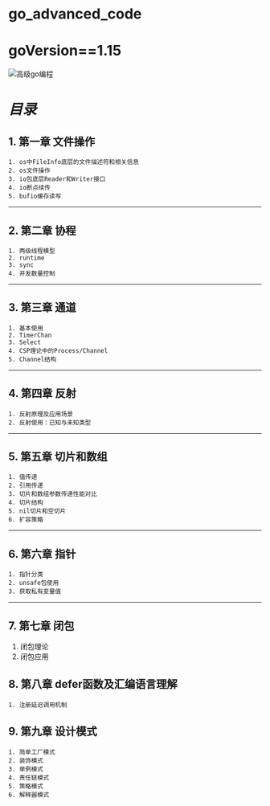 # go_advanced_code
# goVersion==1.15
![高级go编程](https://gimg2.baidu.com/image_search/src=http%3A%2F%2Ft.ki4.cn%2F2020%2F1%2FvIVv6v.jpg&refer=http%3A%2F%2Ft.ki4.cn&app=2002&size=f9999,10000&q=a80&n=0&g=0n&fmt=jpeg?sec=1621305693&t=1a817e6e6ecf0e1ec1890212636f0c19)
# *目录*
## 1. 第一章 文件操作
    1. os中FileInfo底层的文件描述符和相关信息
    2. os文件操作
    3. io包底层Reader和Writer接口
    4. io断点续传
    5. bufio缓存读写
---
## 2. 第二章 协程
    1. 两级线程模型
    2. runtime
    3. sync
    4. 并发数量控制
---
## 3. 第三章 通道
    1. 基本使用
    2. TimerChan
    3. Select
    4. CSP理论中的Process/Channel
    5. Channel结构
---
## 4. 第四章 反射
    1. 反射原理及应用场景
    2. 反射使用：已知与未知类型
---
## 5. 第五章 切片和数组
    1. 值传递
    2. 引用传递
    3. 切片和数组参数传递性能对比
    4. 切片结构
    5. nil切片和空切片
    6. 扩容策略
---
## 6. 第六章 指针
    1. 指针分类
    2. unsafe包使用
    3. 获取私有变量值
---
## 7. 第七章 闭包  
   1.  闭包理论
   2.  闭包应用   
## 8. 第八章 defer函数及汇编语言理解
    1. 注册延迟调用机制
## 9. 第九章 设计模式
    1. 简单工厂模式
    2. 装饰模式
    3. 单例模式
    4. 责任链模式 
    5. 策略模式
    6. 解释器模式


  
